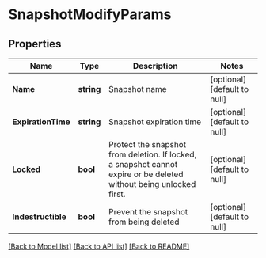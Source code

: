 # SnapshotModifyParams

## Properties
Name | Type | Description | Notes
------------ | ------------- | ------------- | -------------
**Name** | **string** | Snapshot name | [optional] [default to null]
**ExpirationTime** | **string** | Snapshot expiration time | [optional] [default to null]
**Locked** | **bool** | Protect the snapshot from deletion. If locked, a snapshot cannot expire or be deleted without being unlocked first. | [optional] [default to null]
**Indestructible** | **bool** | Prevent the snapshot from being deleted | [optional] [default to null]

[[Back to Model list]](../README.md#documentation-for-models) [[Back to API list]](../README.md#documentation-for-api-endpoints) [[Back to README]](../README.md)


